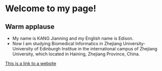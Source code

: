 # Welcome to my page!
## Warm applause

- My name is KANG Jianning and my English name is Edison.
- Now I am studying Biomedical Informatics in Zhejiang University-University of Edinburgh Institue in the international campus of Zhejiang University, which located in Haining, Zhejiang Province, China.

[This is a link to a website](https://github.com/)